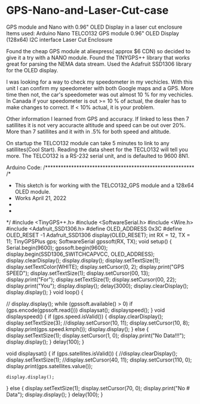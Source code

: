 # GPS-Nano-and-Laser-Cut-case
GPS module and Nano with 0.96" OLED Display in a laser cut enclosure
Items used:
Arduino Nano
TELCO132 GPS module
0.96" OLED Display (128x64) I2C interface
Laser Cut Enclosure

Found the cheap GPS module at aliexpress( approx $6 CDN) so decided to give it a try with a NANO module.
Found the TINYGPS++ library that works great for parsing the NEMA data stream.
Used the Adafruit SSD1306 library for the OLED display.

I was looking for a way to check my speedometer in my vechicles. With this unit I can confirm my speedometer with both Google maps and a GPS. More time then not, the car's speedometer was out almost 10 % for my vechicles. In Canada if your speedometer is out >= 10 % of actual, the dealer has to make changes to correct. If < 10% actual, it is your problem.

Other information I learned from GPS and accuracy. If linked to less then 7 satillites it is not very accuracte altitude and speed can be out over 20%. More than 7 satillites and it with in .5% for both speed and altitude.

On startup the TELCO132 module can take 5 minutes to link to any satillites(Cool Start). Reading the data sheet for the TECLO132 will tell you more.
The TELCO132 is a RS-232 serial unit, and is defaulted to 9600 8N1.




Arduino Code:
/*********************************************************
/*
 * This sketch is for working with the TELCO132_GPS module and a 128x64 OLED module.
 * Works April 21, 2022
 *
 * 
 */
#include <TinyGPS++.h>
#include <SoftwareSerial.h>
#include <Wire.h>
#include <Adafruit_SSD1306.h>
#define OLED_ADDRESS   0x3C
#define OLED_RESET -1
Adafruit_SSD1306 display(OLED_RESET);
int RX = 12, TX = 11;
TinyGPSPlus gps;
SoftwareSerial gpssoft(RX, TX);
void setup()
{
  Serial.begin(9600);
  gpssoft.begin(9600);
  display.begin(SSD1306_SWITCHCAPVCC, OLED_ADDRESS);
  display.clearDisplay();
   display.display();
  display.setTextSize(1);
  display.setTextColor(WHITE);
  display.setCursor(0, 2);
  display.print("GPS SPEED");
  display.setTextSize(1);
  display.setCursor(00, 13);
  display.print("For");
  display.setTextSize(1);
  display.setCursor(00, 22);
  display.print("You");
  display.display();
  delay(3000);
  display.clearDisplay();
  display.display();
}
void loop()
{

//  display.display();
  while (gpssoft.available() > 0)
    if (gps.encode(gpssoft.read()))
    displaysat();
    displayspeed();
  }
void displayspeed()
{
  if (gps.speed.isValid())
  {
    display.clearDisplay();
    display.setTextSize(3);
    //display.setCursor(10, 11);
     display.setCursor(10, 8);
    display.print(gps.speed.kmph());
    display.display();
  }
  else
  {
    display.setTextSize(1);
    display.setCursor(1, 0);
    display.print("No Data!!!");
    display.display();
  }
  delay(100);
}

void displaysat()
{
 if (gps.satellites.isValid())
 {
    //display.clearDisplay();
    display.setTextSize(1);
   //display.setCursor(40, 11);
        display.setCursor(110, 0);
    display.print(gps.satellites.value());
    
    display.display();
  }
  else
  {
    display.setTextSize(1);
   display.setCursor(70, 0);
   display.print("No # Data");
   display.display();
 }
 delay(100);
}
